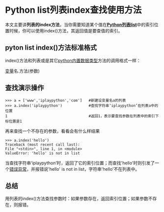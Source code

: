 # Python list列表index查找使用方法

本文主要讲**列表的index方法**，当你需要知道某个值在[**Python列表list**](http://www.iplaypy.com/jichu/list.html)中的索引位置时候，你可以使用index()方法，其返回值是要查值的索引。

## pyton list index()方法标准格式

index()方法和列表或是其它[python内置数据类型](http://www.iplaypy.com/jichu/data-type.html)方法的调用格式一样：

[变量](http://www.iplaypy.com/jichu/var.html)名.方法(参数)

## 查找演示操作
```
>>> a = ['www','iplaypython','com']   #新建设变量名a的列表
>>> a.index('iplaypython')			  #查找字符串‘iplaypython’在列表a中的位置
1									  #返回1，表示要查找参数在列表中的索引下标位置是1
```
再来查找一个不存在的参数，看看会有什么样结果

```
>>> a.index('hello')
Traceback (most recent call last):
File "<stdin>", line 1, in <module>
ValueError: 'hello' is not in list
```
当查找字符串‘iplaypython’时，返回了它的索引位置；而查找'hello'时则引发了一个[错误异常](http://www.iplaypy.com/jichu/exception.html)，并报错说'hello' is not in list，字符串'hello'不在列表中。

## 总结

用列表的index()方法查找参数时：如果参数存在，返回索引位置；如果参数不存在，则报错。